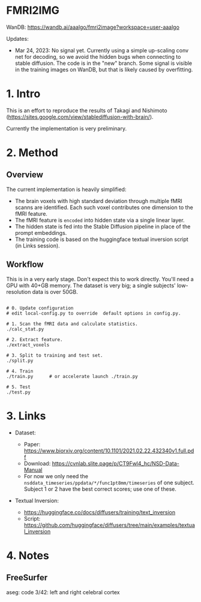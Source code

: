 FMRI2IMG
==========

WanDB: https://wandb.ai/aaalgo/fmri2image?workspace=user-aaalgo

Updates:

- Mar 24, 2023:  No signal yet.  Currently using a simple up-scaling
  conv net for decoding, so we avoid the hidden bugs when connecting to
  stable diffusion.  The code is in the "new" branch.  Some signal is
  visible in the training images on WanDB, but that is likely caused by
  overfitting.


# 1. Intro

This is an effort to reproduce the results of Takagi and Nishimoto
(https://sites.google.com/view/stablediffusion-with-brain/).

Currently the implementation is very preliminary.


# 2. Method

## Overview

The current implementation is heavily simplified:

- The brain voxels with high standard deviation through multiple fMRI
  scanns are identified.  Each such voxel contributes one dimension to
  the fMRI feature.
- The fMRI feature is `encoded` into hidden state via a single linear
  layer.
- The hidden state is fed into the Stable Diffusion pipeline in place of
  the prompt embeddings.
- The training code is based on the huggingface textual inversion script
  (in Links session).

## Workflow

This is in a very early stage.  Don't expect this to work directly.
You'll need a GPU with 40+GB memory.
The dataset is very big; a single subjects' low-resolution
data is over 50GB.

```

# 0. Update configuration
# edit local-config.py to override  default options in config.py.

# 1. Scan the fMRI data and calculate statistics.
./calc_stat.py

# 2. Extract feature.
./extract_voxels

# 3. Split to training and test set.
./split.py

# 4. Train
./train.py      # or accelerate launch ./train.py

# 5. Test
./test.py

```

# 3. Links

* Dataset:
    - Paper: https://www.biorxiv.org/content/10.1101/2021.02.22.432340v1.full.pdf
    - Download: https://cvnlab.slite.page/p/CT9Fwl4_hc/NSD-Data-Manual
    - For now we only need the `nsddata_timeseries/ppdata/*/func1pt8mm/timeseries` of one subject.  Subject 1 or 2 have the best correct scores; use one of these.


* Textual Inversion:
    - https://huggingface.co/docs/diffusers/training/text_inversion
    - Script: https://github.com/huggingface/diffusers/tree/main/examples/textual_inversion


# 4. Notes

## FreeSurfer

aseg: code 3/42: left and right celebral cortex
